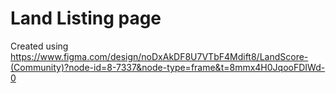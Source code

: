 # Land Listing page

Created using https://www.figma.com/design/noDxAkDF8U7VTbF4Mdift8/LandScore-(Community)?node-id=8-7337&node-type=frame&t=8mmx4H0JqooFDIWd-0
